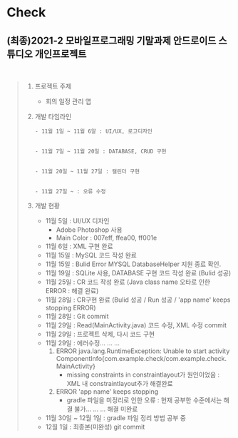 Check
==============

(최종)2021-2 모바일프로그래밍 기말과제 안드로이드 스튜디오 개인프로젝트
-------------
<br>

> 1) 프로젝트 주제
>    * 회의 일정 관리 앱
> 2) 개발 타임라인
>    <br>
>
>
>        - 11월 1일 ~ 11월 6알 : UI/UX, 로고디자인
>
>
>        - 11월 7일 ~ 11월 20일 : DATABASE, CRUD 구현
>
>
>        - 11월 20일 ~ 11월 27일 : 캘린더 구현
>
>
>        - 11월 27일 ~ : 오류 수정
>
>
> 3) 개발 현황
>    - 11월 5일 : UI/UX 디자인
>        - Adobe Photoshop 사용
>        - Main Color : 007eff, ffea00, ff001e
>    - 11월 6일 : XML 구현 완료
>    - 11월 15일 : MySQL 코드 작성 완료
>    - 11월 15일 : Bulid Error MYSQL DatabaseHelper 지원 종료 확인.
>    - 11월 19일 : SQLite 사용, DATABASE 구현 코드 작성 완료 (Bulid 성공)
>    - 11월 25일 : CR 코드 작성 완료 (Java class name 오타로 인한 ERROR : 해결 완료)
>    - 11월 28일 : CR구현 완료 (Bulid 성공 / Run 성공 / 'app name' keeps stopping ERROR)
>    - 11월 28일 : Git commit
>    - 11월 29일 : Read(MainActivity.java) 코드 수정, XML 수정 commit
>    - 11월 29일 : 프로젝트 삭제, 다시 코드 구현
>    - 11월 29일 : 에러수정... ... ...
>        1. ERROR java.lang.RuntimeException: Unable to start activity ComponentInfo{com.example.check/com.example.check.MainActivity}
>            * missing constraints in constraintlayout가 원인이었음 : XML 내 constraintlayout추가 해결완료
>        2. ERROR 'app name' keeps stopping
>            * gradle 파일을 미정리로 인한 오류 : 현재 공부한 수준에서는 해결 불가... ... ... 해결 미완료
>    - 11월 30일 ~ 12월 1일 : gradle 파일 정리 방법 공부 중
>    - 12월 1일 : 최종본(미완성) git commit
